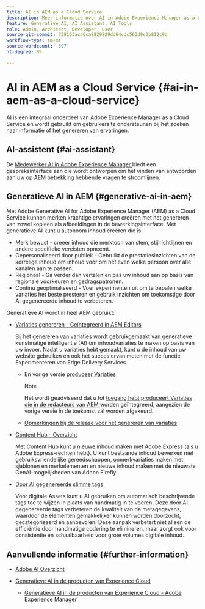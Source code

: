 ```yaml
---
title: AI in AEM as a Cloud Service
description: Meer informatie over AI in Adobe Experience Manager as a Cloud Service
feature: Generative AI, AI Assistant, AI Tools
role: Admin, Architect, Developer, User
source-git-commit: 728163aca6ca8829829dd64cdc563d9c3b812c9d
workflow-type: tm+mt
source-wordcount: '397'
ht-degree: 0%

---
```



# AI in AEM as a Cloud Service {#ai-in-aem-as-a-cloud-service}

AI is een integraal onderdeel van Adobe Experience Manager as a Cloud Service en wordt gebruikt om gebruikers te ondersteunen bij het zoeken naar informatie of het genereren van ervaringen.

## AI-assistent {#ai-assistant}

De [ Medewerker AI in Adobe Experience Manager ](/help/implementing/cloud-manager/ai-assistant-in-aem.md) biedt een gespreksinterface aan die wordt ontworpen om het vinden van antwoorden aan uw op AEM betrekking hebbende vragen te stroomlijnen.

## Generatieve AI in AEM {#generative-ai-in-aem}

Met Adobe Generative AI for Adobe Experience Manager (AEM) as a Cloud Service kunnen merken krachtige ervaringen creëren met het genereren van zowel kopieën als afbeeldingen in de bewerkingsinterface. Met generatieve AI kunt u autonoom inhoud creëren die is:

* Merk bewust - creeer inhoud die merktoon van stem, stijlrichtlijnen en andere specifieke vereisten opneemt.
* Gepersonaliseerd door publiek - Gebruikt de prestatiesinzichten van de korrelige inhoud om inhoud voor om het even welke persoon over alle kanalen aan te passen.
* Regionaal - Ga verder dan vertalen en pas uw inhoud aan op basis van regionale voorkeuren en gedragspatronen.
* Continu geoptimaliseerd - Voer experimenten uit om te bepalen welke variaties het beste presteren en gebruik inzichten om toekomstige door AI gegenereerde inhoud te verbeteren.

Generatieve AI wordt in heel AEM gebruikt:

* [Variaties genereren - Geïntegreerd in AEM Editors](/help/generative-ai/generate-variations-integrated-editor.md)

  Bij het genereren van variaties wordt gebruikgemaakt van generatieve kunstmatige intelligentie (AI) om inhoudvariaties te maken op basis van uw invoer. Nadat u variaties hebt gemaakt, kunt u de inhoud van uw website gebruiken en ook het succes ervan meten met de functie Experimenteren van Edge Delivery Services.

   * En vorige versie [ produceer Variaties ](/help/generative-ai/generate-variations.md)

     >[!NOTE]
     >
     >Het wordt geadviseerd dat u tot [ toegang hebt produceert Variaties die in de redacteurs van AEM ](/help/generative-ai/generate-variations-integrated-editor.md) worden geïntegreerd, aangezien de vorige versie in de toekomst zal worden afgekeurd.
   * [Opmerkingen bij de release voor het genereren van variaties](/help/generative-ai/release-notes-generate-variations.md)

* [Content Hub - Overzicht](/help/assets/product-overview.md)

  Met Content Hub kunt u nieuwe inhoud maken met Adobe Express (als u Adobe Express-rechten hebt). U kunt bestaande inhoud bewerken met gebruiksvriendelijke gereedschappen, onmerkvariaties maken met sjablonen en merkelementen en nieuwe inhoud maken met de nieuwste GenAI-mogelijkheden van Adobe Firefly.

* [Door AI gegenereerde slimme tags](/help/assets/metadata-assets-view.md#ai-smart-tags)

  Voor digitale Assets kunt u AI gebruiken om automatisch beschrijvende tags toe te wijzen in plaats van handmatig in te voeren. Deze door AI gegenereerde tags verbeteren de kwaliteit van de metagegevens, waardoor de elementen gemakkelijker kunnen worden doorzocht, gecategoriseerd en aanbevolen. Deze aanpak verbetert niet alleen de efficiëntie door handmatige codering te elimineren, maar zorgt ook voor consistentie en schaalbaarheid voor grote volumes digitale inhoud.

<!-- 
  * [AI Assistant in Adobe Experience Manager](/help/implementing/cloud-manager/aem-ai-assistant.md)
-->

## Aanvullende informatie {#further-information}

* [ Adobe AI Overzicht ](https://www.adobe.com/ai/overview.html)

* [ Generatieve AI in de producten van Experience Cloud ](https://experienceleague.adobe.com/en/docs/core-services/interface/features/generative-ai)

   * [ Generatieve AI in de producten van Experience Cloud - Adobe Experience Manager ](https://experienceleague.adobe.com/en/docs/core-services/interface/features/generative-ai#aem)